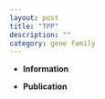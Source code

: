 ```yaml
---
layout: post
title: "TPP"
description: ""
category: gene family
---
```


* **Information**  

* **Publication**  


